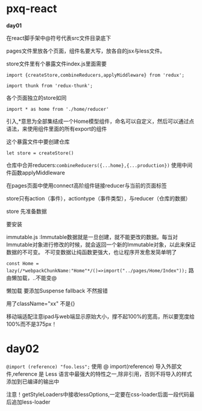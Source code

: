 # pxq-react

**day01**

在react脚手架中@符号代表src文件目录底下

pages文件里放各个页面，组件名要大写，放各自的jsx与less文件。

store文件里有个暴露文件index.js里面需要

`import {createStore,combineReducers,applyMiddleware} from 'redux';`

`import thunk from 'redux-thunk';`

各个页面独立的store如同

`import * as home from './home/reducer'`

引入,*意思为全部集结成一个Home模型组件，命名可以自定义，然后可以通过点语法，来使用组件里面的所有export的组件

这个暴露文件中要创建仓库

`let store = createStore()`

仓库中合并reducers:`combineReducers({...home},{...production})` 使用中间件函数applyMiddleware

在pages页面中使用connect高阶组件链接reducer与当前的页面标签

store只有action（事件），actiontype（事件类型），与reducer（仓库的数据）

store 先准备数据

要安装

immutable.js :Immutable数据就是一旦创建，就不能更改的数据。每当对Immutable对象进行修改的时候，就会返回一个新的Immutable对象，以此来保证数据的不可变。
不可变数据让纯函数更强大，也让程序开发愈发简单明了

`const Home = lazy(/*webpackChunkName:"Home"*/()=>import("../pages/Home/Index"));`  路由懒加载，..不能变@

懒加载 要添加Suspense fallback 不然报错

用了className="xx" 不是{}

移动端适配注意ipad与web端显示原始大小，撑不起100%的宽高，所以要宽度给100%而不是375px！



# day02

`@import (reference) "foo.less";` 使用 @ import(reference) 导入外部文件,reference 是 Less 语言中最强大的特性之一,除非引用，否则不将导入的样式添加到已编译的输出中

注意！getStyleLoaders中接收lessOptions,一定要在css-loader后面一段代码最后追加less-loader

